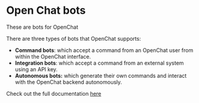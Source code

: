 # Open Chat bots
These are bots for OpenChat

There are three types of bots that OpenChat supports: 
- **Command bots**: which accept a command from an OpenChat user from within the OpenChat interface.
- **Integration bots**: which accept a command from an external system using an API key.
- **Autonomous bots:** which generate their own commands and interact with the OpenChat backend autonomously.

Check out the full documentation [here](https://github.com/open-chat-labs/open-chat-bots?tab=readme-ov-file)